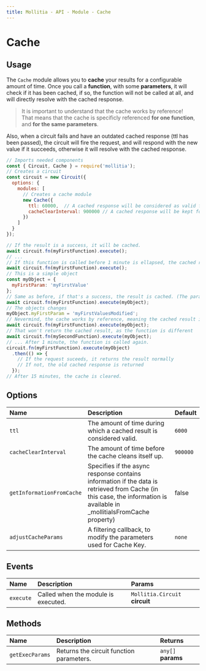 ```yaml
---
title: Mollitia - API - Module - Cache
---
```

# Cache

<pg-cache></pg-cache>

## Usage

The `Cache` module allows you to **cache** your results for a configurable amount of time.
Once you call a **function**, with some **parameters**, it will check if it has been cached, if so, the function will not be called at all, and will directly resolve with the cached response.

> It is important to understand that the cache works by reference!<br/>
> That means that the cache is specificly referenced **for one function**, and **for the same parameters**.<br/>

Also, when a circuit fails and have an outdated cached response (ttl has been passed), the circuit will fire the request, and will respond with the new value if it succeeds, otherwise it will resolve with the cached response.

``` javascript
// Imports needed components
const { Circuit, Cache } = require('mollitia');
// Creates a circuit
const circuit = new Circuit({
  options: {
    modules: [
      // Creates a cache module
      new Cache({
        ttl: 60000,  // A cached response will be considered as valid for 1 minute
        cacheClearInterval: 900000 // A cached response will be kept for 15 minutes
      })
    ]
  }
});

// If the result is a success, it will be cached.
await circuit.fn(myFirstFunction).execute();
// ...
// If this function is called before 1 minute is ellapsed, the cached response will be returned
await circuit.fn(myFirstFunction).execute();
// This is a simple object
const myObject = {
  myFirstParam: 'myFirstValue'
};
// Same as before, if that's a success, the result is cached. (The params are different, so it does not return the cache from before)
await circuit.fn(myFirstFunction).execute(myObject);
// The objects changes
myObject.myFirstParam = 'myFirstValuesModified';
// Nevermind, the cache works by reference, meaning the cached result is returned.
await circuit.fn(myFirstFunction).execute(myObject);
// That won't return the cached result, as the function is different
await circuit.fn(mySecondFunction).execute(myObject);
// ... After 1 minute, the function is called again.
circuit.fn(myFirstFunction).execute(myObject)
  .then(() => {
    // If the request suceeds, it returns the result normally
    // If not, the old cached response is returned
  });
// After 15 minutes, the cache is cleared.
```

## Options

| Name                  | Description                                                    | Default    |
|:----------------------|:---------------------------------------------------------------|:-----------|
| `ttl`                 | The amount of time during which a cached result is considered valid. | `6000`     |
| `cacheClearInterval`  | The amount of time before the cache cleans itself up.          | `900000`   |
| `getInformationFromCache`  | Specifies if the async response contains information if the data is retrieved from Cache (in this case, the information is available in _mollitiaIsFromCache property)         | false   |
| `adjustCacheParams`   | A filtering callback, to modify the parameters used for Cache Key. | `none`  |


## Events

| Name       | Description                          | Params                         |
|:-----------|:-------------------------------------|:-------------------------------|
| `execute`  | Called when the module is executed.  | `Mollitia.Circuit` **circuit** |

## Methods

| Name       | Description                          | Returns                         |
|:-----------|:-------------------------------------|:-------------------------------|
| `getExecParams`  | Returns the circuit function parameters.  | `any[]` **params** |
